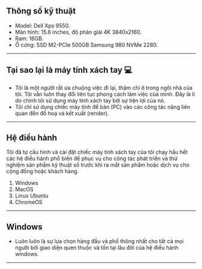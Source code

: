## Thông số kỹ thuật

- Model: Dell Xps 9550.
- Màn hình: 15.6 inches, độ phân giải 4K 3840x2160.
- Ram: 16GB.
- Ổ cứng: SSD M2-PCIe 500GB Samsung 980 NVMe 2280.

---

## Tại sao lại là máy tính xách tay 💻

- Tôi là một người rất ưa chuộng việc đi lại, thậm chí ở trong ngôi nhà của tôi. Tôi vẫn luôn thay đổi liên tục phong cách làm việc của mình. Đây là lí do chính tôi sử dụng máy tính xách tay bởi sự tiện lợi của nó.
- Tôi chỉ sử dụng chiếc máy tính để bàn (PC) vào các công tác nặng liên quan đến đồ hoạ và kết xuất (render). 

---

## Hệ điều hành

Tôi đã tự cấu hình và cài đặt chiếc máy tính xách tay của tôi chạy hầu hết các hệ điều hành phổ biến để phục vụ cho công tác phát triển và thử nghiệm sản phẩm kỹ thuật số trước khi ra mắt sản phẩm hoặc dịch vụ cho cộng đồng hoặc khách hàng.

1. Windows
1. MacOS
1. Linux Ubuntu
1. ChromeOS

---

## Windows

- Luôn luôn là sự lựa chọn hàng đầu và phổ thông nhất cho tất cả mọi người bởi giao diện quen thuộc và tồn tại lâu đời của hệ điều hành windows.

---
